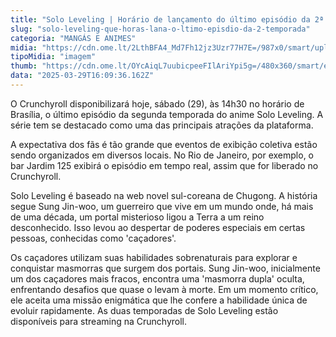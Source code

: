 ```yaml
---
title: "Solo Leveling | Horário de lançamento do último episódio da 2ª temporada"
slug: "solo-leveling-que-horas-lana-o-ltimo-episdio-da-2-temporada"
categoria: "MANGÁS E ANIMES"
midia: "https://cdn.ome.lt/2LthBFA4_Md7Fh12jz3Uzr77H7E=/987x0/smart/uploads/conteudo/fotos/sololeveling_0pLRp45.jpg"
tipoMidia: "imagem"
thumb: "https://cdn.ome.lt/OYcAiqL7uubicpeeFIlAriYpi5g=/480x360/smart/extras/conteudos/sololeveling_HgSh0ho.jpg"
data: "2025-03-29T16:09:36.162Z"
---
```


O Crunchyroll disponibilizará hoje, sábado (29), às 14h30 no horário de Brasília, o último episódio da segunda temporada do anime Solo Leveling. A série tem se destacado como uma das principais atrações da plataforma.

A expectativa dos fãs é tão grande que eventos de exibição coletiva estão sendo organizados em diversos locais. No Rio de Janeiro, por exemplo, o bar Jardim 125 exibirá o episódio em tempo real, assim que for liberado no Crunchyroll.

Solo Leveling é baseado na web novel sul-coreana de Chugong. A história segue Sung Jin-woo, um guerreiro que vive em um mundo onde, há mais de uma década, um portal misterioso ligou a Terra a um reino desconhecido. Isso levou ao despertar de poderes especiais em certas pessoas, conhecidas como 'caçadores'.

Os caçadores utilizam suas habilidades sobrenaturais para explorar e conquistar masmorras que surgem dos portais. Sung Jin-woo, inicialmente um dos caçadores mais fracos, encontra uma 'masmorra dupla' oculta, enfrentando desafios que quase o levam à morte. Em um momento crítico, ele aceita uma missão enigmática que lhe confere a habilidade única de evoluir rapidamente. As duas temporadas de Solo Leveling estão disponíveis para streaming na Crunchyroll.